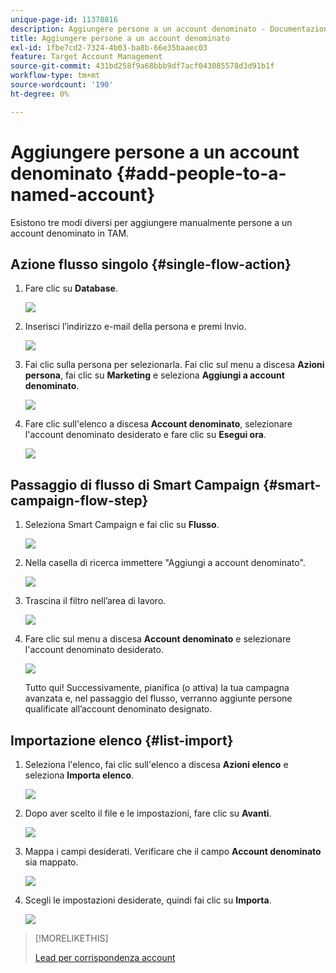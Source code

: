 ```yaml
---
unique-page-id: 11378816
description: Aggiungere persone a un account denominato - Documentazione di Marketo - Documentazione del prodotto
title: Aggiungere persone a un account denominato
exl-id: 1fbe7cd2-7324-4b03-ba8b-66e35baaec03
feature: Target Account Management
source-git-commit: 431bd258f9a68bbb9df7acf043085578d3d91b1f
workflow-type: tm+mt
source-wordcount: '190'
ht-degree: 0%

---
```


# Aggiungere persone a un account denominato {#add-people-to-a-named-account}

Esistono tre modi diversi per aggiungere manualmente persone a un account denominato in TAM.

## Azione flusso singolo {#single-flow-action}

1. Fare clic su **Database**.

   ![](assets/one-2.png)

1. Inserisci l’indirizzo e-mail della persona e premi Invio.

   ![](assets/two.png)

1. Fai clic sulla persona per selezionarla. Fai clic sul menu a discesa **Azioni persona**, fai clic su **Marketing** e seleziona **Aggiungi a account denominato**.

   ![](assets/three.png)

1. Fare clic sull&#39;elenco a discesa **Account denominato**, selezionare l&#39;account denominato desiderato e fare clic su **Esegui ora**.

   ![](assets/four.png)

## Passaggio di flusso di Smart Campaign {#smart-campaign-flow-step}

1. Seleziona Smart Campaign e fai clic su **Flusso**.

   ![](assets/five.png)

1. Nella casella di ricerca immettere &quot;Aggiungi a account denominato&quot;.

   ![](assets/six.png)

1. Trascina il filtro nell’area di lavoro.

   ![](assets/seven.png)

1. Fare clic sul menu a discesa **Account denominato** e selezionare l&#39;account denominato desiderato.

   ![](assets/eight.png)

   Tutto qui! Successivamente, pianifica (o attiva) la tua campagna avanzata e, nel passaggio del flusso, verranno aggiunte persone qualificate all’account denominato designato.

## Importazione elenco {#list-import}

1. Seleziona l&#39;elenco, fai clic sull&#39;elenco a discesa **Azioni elenco** e seleziona **Importa elenco**.

   ![](assets/nine.png)

1. Dopo aver scelto il file e le impostazioni, fare clic su **Avanti**.

   ![](assets/ten.png)

1. Mappa i campi desiderati. Verificare che il campo **Account denominato** sia mappato.

   ![](assets/eleven.png)

1. Scegli le impostazioni desiderate, quindi fai clic su **Importa**.

   ![](assets/twelve.png)

>[!MORELIKETHIS]
>
>[Lead per corrispondenza account](/help/marketo/product-docs/target-account-management/target/named-accounts/lead-to-account-matching.md)
